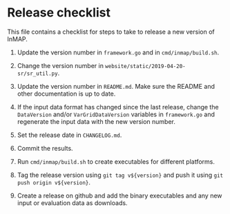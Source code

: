 # Release checklist

This file contains a checklist for steps to take to release a new version of InMAP.

1. Update the version number in `framework.go` and in `cmd/inmap/build.sh`.

1. Change the version number in `website/static/2019-04-20-sr/sr_util.py`.

1. Update the version number in `README.md`. Make sure the README and other documentation is up to date.

1. If the input data format has changed since the last release, change the `DataVersion` and/or `VarGridDataVersion` variables in `framework.go` and regenerate the input data with the new version number.

1. Set the release date in `CHANGELOG.md`.

1. Commit the results.

1. Run `cmd/inmap/build.sh` to create executables for different platforms.

1. Tag the release version using `git tag v${version}` and push it using `git push origin v${version}`.

1. Create a release on github and add the binary executables and any new input or evaluation data as downloads.
